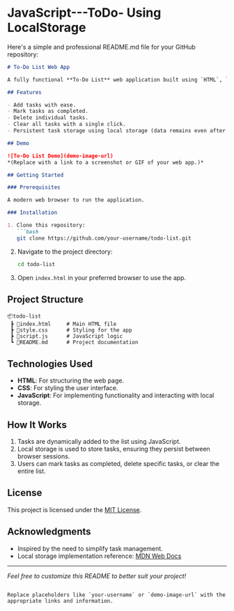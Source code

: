 # JavaScript---ToDo- Using LocalStorage

Here's a simple and professional README.md file for your GitHub repository:  

```markdown
# To-Do List Web App

A fully functional **To-Do List** web application built using `HTML`, `CSS`, and `JavaScript`, utilizing **local storage** to save tasks persistently.  

## Features

- Add tasks with ease.
- Mark tasks as completed.
- Delete individual tasks.
- Clear all tasks with a single click.
- Persistent task storage using local storage (data remains even after closing the browser).

## Demo

![To-Do List Demo](demo-image-url)  
*(Replace with a link to a screenshot or GIF of your web app.)*

## Getting Started

### Prerequisites

A modern web browser to run the application.

### Installation

1. Clone this repository:  
   ```bash
   git clone https://github.com/your-username/todo-list.git
   ```

2. Navigate to the project directory:  
   ```bash
   cd todo-list
   ```

3. Open `index.html` in your preferred browser to use the app.

## Project Structure

```
📦todo-list
 ┣ 📜index.html     # Main HTML file
 ┣ 📜style.css      # Styling for the app
 ┣ 📜script.js      # JavaScript logic
 ┗ 📜README.md      # Project documentation
```

## Technologies Used

- **HTML**: For structuring the web page.
- **CSS**: For styling the user interface.
- **JavaScript**: For implementing functionality and interacting with local storage.

## How It Works

1. Tasks are dynamically added to the list using JavaScript.
2. Local storage is used to store tasks, ensuring they persist between browser sessions.
3. Users can mark tasks as completed, delete specific tasks, or clear the entire list.


## License

This project is licensed under the [MIT License](LICENSE).

## Acknowledgments

- Inspired by the need to simplify task management.
- Local storage implementation reference: [MDN Web Docs](https://developer.mozilla.org/en-US/docs/Web/API/Window/localStorage)

---

*Feel free to customize this README to better suit your project!*
```  

Replace placeholders like `your-username` or `demo-image-url` with the appropriate links and information.
